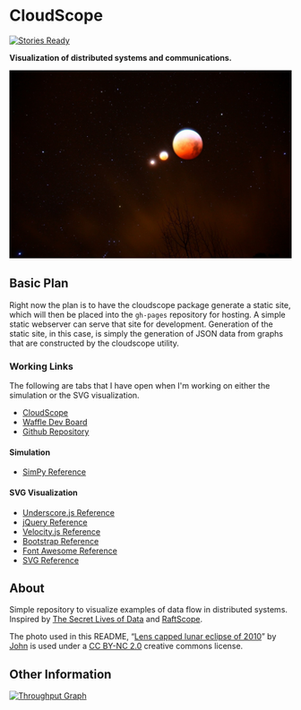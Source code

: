 # CloudScope

[![Stories Ready](https://badge.waffle.io/bbengfort/cloudscope.png?label=ready&title=ready)](https://wÂaffle.io/bbengfort/cloudscope)

**Visualization of distributed systems and communications.**

[![Lens capped lunar eclipse of 2010][eclipse.jpg]][eclipse_flickr]

## Basic Plan

Right now the plan is to have the cloudscope package generate a static site, which will then be placed into the `gh-pages` repository for hosting. A simple static webserver can serve that site for development. Generation of the static site, in this case, is simply the generation of JSON data from graphs that are constructed by the cloudscope utility.

### Working Links 

The following are tabs that I have open when I'm working on either the simulation or the SVG visualization. 

- [CloudScope](http://bbengfort.github.io/cloudscope/)
- [Waffle Dev Board](https://waffle.io/bbengfort/cloudscope)
- [Github Repository](https://github.com/bbengfort/cloudscope)

#### Simulation 

- [SimPy Reference](https://simpy.readthedocs.org/en/latest/)

#### SVG Visualization 

- [Underscore.js Reference](http://underscorejs.org/)
- [jQuery Reference](https://jquery.com/)
- [Velocity.js Reference](http://julian.com/research/velocity/)
- [Bootstrap Reference](http://getbootstrap.com/css/)
- [Font Awesome Reference](https://fortawesome.github.io/Font-Awesome/cheatsheet/)
- [SVG Reference](https://developer.mozilla.org/en-US/docs/Web/SVG)


## About

Simple repository to visualize examples of data flow in distributed systems. Inspired by [The Secret Lives of Data](http://thesecretlivesofdata.com/raft/) and [RaftScope](https://github.com/ongardie/raftscope).

The photo used in this README, &ldquo;[Lens capped lunar eclipse of 2010][eclipse_flickr]&rdquo; by [John](https://www.flickr.com/photos/jahdakinebrah/) is used under a [CC BY-NC 2.0](https://creativecommons.org/licenses/by-nc/2.0/) creative commons license.

## Other Information

[![Throughput Graph](https://graphs.waffle.io/bbengfort/cloudscope/throughput.svg)](https://waffle.io/bbengfort/cloudscope/metrics)

[eclipse.jpg]: docs/img/eclipse.jpg
[eclipse_flickr]: https://flic.kr/p/93AzEB

